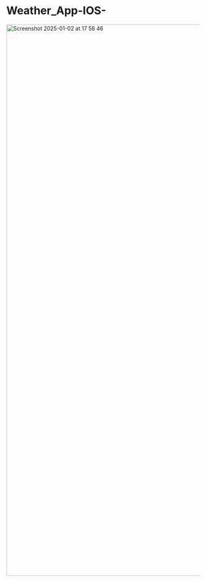 # Weather_App-IOS-

<img width="1440" alt="Screenshot 2025-01-02 at 17 58 46" src="https://github.com/user-attachments/assets/499fd401-e7c9-4c3a-a7a5-551a7e9926e8" />
